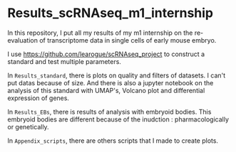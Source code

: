 # Results_scRNAseq_m1_internship

In this repository, I put all my results of my m1 internship on the re-evaluation of transcriptome data in single cells of early mouse embryo.

I use https://github.com/learogue/scRNAseq_project to construct a standard and test multiple parameters.

In `Results_standard`, there is plots on quality and filters of datasets. I can't put datas because of size. And there is also a jupyter notebook on the analysis of this standard with UMAP's, Volcano plot and differential expression of genes.

In `Results_EBs`, there is results of analysis with embryoid bodies. This embryoid bodies are different because of the inudction : pharmacologically or genetically.

In `Appendix_scripts`, there are others scripts that I made to create plots.
